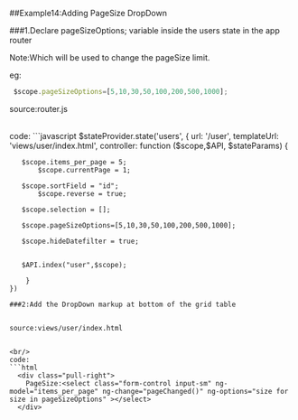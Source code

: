 ##Example14:Adding PageSize DropDown

###1.Declare  pageSizeOptions; variable inside the users state in the app router

Note:Which will be used to change the pageSize limit.

eg:
```javascript
 $scope.pageSizeOptions=[5,10,30,50,100,200,500,1000];
```

source:router.js

<br/>
code:
```javascript
 $stateProvider.state('users', {
        url: '/user',
        templateUrl: 'views/user/index.html',
        controller: function ($scope,$API, $stateParams) {
	  
	   $scope.items_per_page = 5;
           $scope.currentPage = 1;
	   
	   $scope.sortField = "id";
           $scope.reverse = true;
	   
	   $scope.selection = [];
	
	   $scope.pageSizeOptions=[5,10,30,50,100,200,500,1000];
	    
	   $scope.hideDatefilter = true;
	   
  
	   $API.index("user",$scope);
        
        }
    })

```
###2:Add the DropDown markup at bottom of the grid table


source:views/user/index.html


<br/>
code:
```html
  <div class="pull-right">  
    PageSize:<select class="form-control input-sm" ng-model="items_per_page" ng-change="pageChanged()" ng-options="size for size in pageSizeOptions" ></select>
  </div>
```




